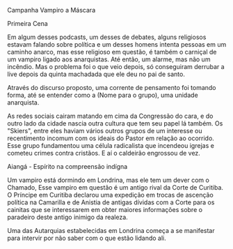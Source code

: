 Campanha Vampiro a Máscara

Primeira Cena 

 Em algum desses podcasts, um desses de debates, alguns religiosos estavam falando sobre política e 
 um desses homens intenta pessoas em um caminho anarco, mas esse religioso em questão, é também o 
 carniçal de um vampiro ligado aos anarquistas. Até então, um alarme, mas não um incêndio. 
 Mas o problema foi o que veio depois, só conseguiram derrubar a live depois da quinta machadada 
 que ele deu no pai de santo.

Através do discurso proposto, uma corrente de pensamento foi tomando forma, até se entender como a 
(Nome para o grupo), uma unidade anarquista. 

As redes sociais cairam matando em cima da Congressão do cara, e do outro lado da cidade nascia outra
cultura que tem seu papel lá também. Os "Skiers", entre eles haviam vários outros grupos de um interesse
ou recentimento incomum com os ideais do Pastor em relação ao ocorrido. Esse grupo fundamentou uma célula
radicalista que incendeou igrejas e cometeu crimes contra cristãos. E aí o caldeirão engrossou de vez.



Aiangá - Espírito na compreensão indígna 

Um vampiro está dormindo em Londrina, mas ele tem um dever com o Chamado, Esse vampiro em questão é um antigo rival da Corte de Curitiba. O Príncipe em Curitiba declarou uma expedição em trocas de ascenção política na Camarilla e de Anistia de antigas dívidas com a Corte para os cainitas que se interessarem em obter maiores informações sobre o paradeiro deste antigo inimigo da realeza.

Uma das Autarquias estabelecidas em Londrina começa a se manifestar para intervir por não saber com o que estão lidando ali.